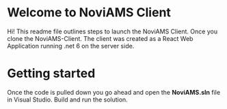 # Welcome to NoviAMS Client

Hi! This readme file outlines steps to launch the NoviAMS Client. Once you clone the NoviAMS-Client. The client was created as a React Web Application running .net 6 on the server side. 
# Getting started

Once the code is pulled down you go ahead and open the **NoviAMS.sln** file in Visual Studio. Build and run the solution.
